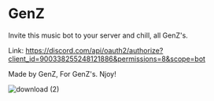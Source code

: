 # GenZ

Invite this music bot to your server and chill, all GenZ's.

Link: https://discord.com/api/oauth2/authorize?client_id=900338255248121886&permissions=8&scope=bot

Made by GenZ, For GenZ's. 
Njoy!

![download (2)](https://user-images.githubusercontent.com/59911272/138224699-51de5d92-76ad-445c-8ef7-4a107b449363.png)

